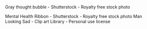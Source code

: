 Gray thought bubble - Shutterstock - Royalty free stock photo

Mental Health Ribbon - Shutterstock - Royalty free stock photo
Man Looking Sad - Clip art Library - Personal use license

